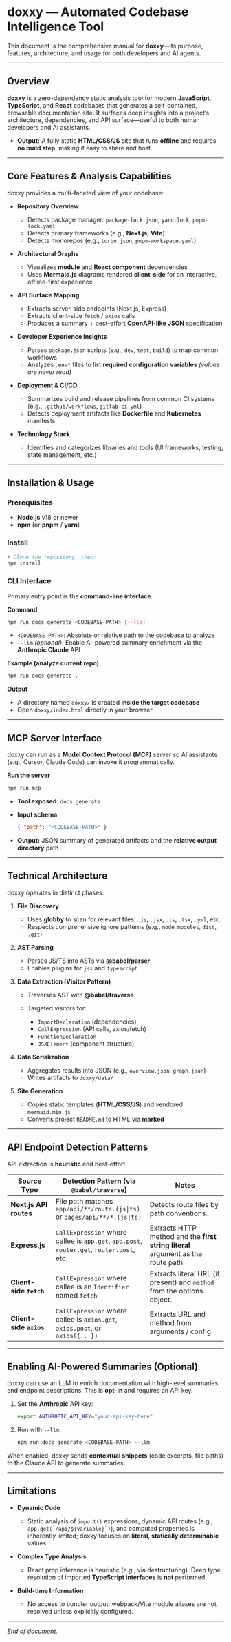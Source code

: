 # doxxy — Automated Codebase Intelligence Tool

This document is the comprehensive manual for **doxxy**—its purpose, features, architecture, and usage for both developers and AI agents.

---

## Overview

**doxxy** is a zero-dependency static analysis tool for modern **JavaScript**, **TypeScript**, and **React** codebases that generates a self-contained, browsable documentation site. It surfaces deep insights into a project’s architecture, dependencies, and API surface—useful to both human developers and AI assistants.

* **Output:** A fully static **HTML/CSS/JS** site that runs **offline** and requires **no build step**, making it easy to share and host.

---

## Core Features & Analysis Capabilities

doxxy provides a multi-faceted view of your codebase:

* **Repository Overview**

  * Detects package manager: `package-lock.json`, `yarn.lock`, `pnpm-lock.yaml`
  * Detects primary frameworks (e.g., **Next.js**, **Vite**)
  * Detects monorepos (e.g., `turbo.json`, `pnpm-workspace.yaml`)

* **Architectural Graphs**

  * Visualizes **module** and **React component** dependencies
  * Uses **Mermaid.js** diagrams rendered **client-side** for an interactive, offline-first experience

* **API Surface Mapping**

  * Extracts server-side endpoints (Next.js, Express)
  * Extracts client-side `fetch` / `axios` calls
  * Produces a summary + best-effort **OpenAPI-like JSON** specification

* **Developer Experience Insights**

  * Parses `package.json` scripts (e.g., `dev`, `test`, `build`) to map common workflows
  * Analyzes `.env*` files to list **required configuration variables** *(values are never read)*

* **Deployment & CI/CD**

  * Summarizes build and release pipelines from common CI systems (e.g., `.github/workflows`, `gitlab-ci.yml`)
  * Detects deployment artifacts like **Dockerfile** and **Kubernetes** manifests

* **Technology Stack**

  * Identifies and categorizes libraries and tools (UI frameworks, testing, state management, etc.)

---

## Installation & Usage

### Prerequisites

* **Node.js** v18 or newer
* **npm** (or **pnpm** / **yarn**)

### Install

```bash
# Clone the repository, then:
npm install
```

### CLI Interface

Primary entry point is the **command-line interface**.

**Command**

```bash
npm run docs generate <CODEBASE-PATH> [--llm]
```

* `<CODEBASE-PATH>`: Absolute or relative path to the codebase to analyze
* `--llm` *(optional)*: Enable AI-powered summary enrichment via the **Anthropic Claude** API

**Example (analyze current repo)**

```bash
npm run docs generate .
```

**Output**

* A directory named `doxxy/` is created **inside the target codebase**
* Open `doxxy/index.html` directly in your browser

---

## MCP Server Interface

doxxy can run as a **Model Context Protocol (MCP)** server so AI assistants (e.g., Cursor, Claude Code) can invoke it programmatically.

**Run the server**

```bash
npm run mcp
```

* **Tool exposed:** `docs.generate`
* **Input schema**

  ```json
  { "path": "<CODEBASE-PATH>" }
  ```
* **Output:** JSON summary of generated artifacts and the **relative output directory** path

---

## Technical Architecture

doxxy operates in distinct phases:

1. **File Discovery**

   * Uses **globby** to scan for relevant files: `.js`, `.jsx`, `.ts`, `.tsx`, `.yml`, etc.
   * Respects comprehensive ignore patterns (e.g., `node_modules`, `dist`, `.git`)

2. **AST Parsing**

   * Parses JS/TS into ASTs via **@babel/parser**
   * Enables plugins for `jsx` and `typescript`

3. **Data Extraction (Visitor Pattern)**

   * Traverses AST with **@babel/traverse**
   * Targeted visitors for:

     * `ImportDeclaration` (dependencies)
     * `CallExpression` (API calls, axios/fetch)
     * `FunctionDeclaration`
     * `JSXElement` (component structure)

4. **Data Serialization**

   * Aggregates results into JSON (e.g., `overview.json`, `graph.json`)
   * Writes artifacts to `doxxy/data/`

5. **Site Generation**

   * Copies static templates (**HTML/CSS/JS**) and vendored `mermaid.min.js`
   * Converts project `README.md` to HTML via **marked**

---

## API Endpoint Detection Patterns

API extraction is **heuristic** and best-effort.

| Source Type             | Detection Pattern (via `@babel/traverse`)                                                 | Notes                                                                             |
| ----------------------- | ----------------------------------------------------------------------------------------- | --------------------------------------------------------------------------------- |
| **Next.js API routes**  | File path matches `app/api/**/route.(js\|ts)` or `pages/api/**/*.(js\|ts)`                | Detects route files by path conventions.                                          |
| **Express.js**          | `CallExpression` where callee is `app.get`, `app.post`, `router.get`, `router.post`, etc. | Extracts HTTP method and the **first string literal** argument as the route path. |
| **Client-side `fetch`** | `CallExpression` where callee is an `Identifier` named `fetch`                            | Extracts literal URL (if present) and `method` from the options object.           |
| **Client-side `axios`** | `CallExpression` where callee is `axios.get`, `axios.post`, or `axios({...})`             | Extracts URL and method from arguments / config.                                  |

---

## Enabling AI-Powered Summaries (Optional)

doxxy can use an LLM to enrich documentation with high-level summaries and endpoint descriptions. This is **opt-in** and requires an API key.

1. Set the **Anthropic** API key:

   ```bash
   export ANTHROPIC_API_KEY="your-api-key-here"
   ```
2. Run with `--llm`:

   ```bash
   npm run docs generate <CODEBASE-PATH> --llm
   ```

When enabled, doxxy sends **contextual snippets** (code excerpts, file paths) to the Claude API to generate summaries.

---

## Limitations

* **Dynamic Code**

  * Static analysis of `import()` expressions, dynamic API routes (e.g., ``app.get(`/api/${variable}`)``), and computed properties is inherently limited; doxxy focuses on **literal, statically determinable** values.

* **Complex Type Analysis**

  * React prop inference is heuristic (e.g., via destructuring). Deep type resolution of imported **TypeScript interfaces** is **not** performed.

* **Build-time Information**

  * No access to bundler output; webpack/Vite module aliases are not resolved unless explicitly configured.

---

*End of document.*
